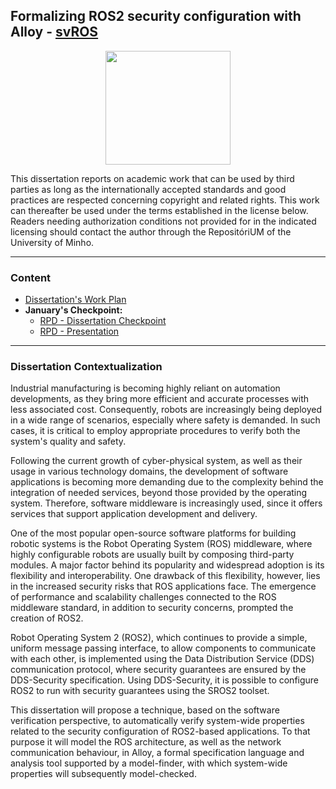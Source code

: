 ## Formalizing ROS2 security configuration with Alloy - [svROS](https://luis1ribeiro.github.io/svROS/)

<p align="center">
   <img width="200" height="182" src="https://upload.wikimedia.org/wikipedia/commons/9/93/EEUMLOGO.png">
</p>

This dissertation reports on academic work that can be used by third parties as long as the internationally accepted standards and good practices are respected concerning copyright and related rights. This work can thereafter be used under the terms established in the license below. Readers needing authorization conditions not provided for in the indicated licensing should contact the author through the RepositóriUM of the University of Minho.

---

### Content

* [Dissertation's Work Plan](./workplan.pdf)
* **January's Checkpoint:**
   * [RPD - Dissertation Checkpoint](./rpd-checkpoint.pdf)
   * [RPD - Presentation](./rpd-presentation.pdf)

---

### Dissertation Contextualization

Industrial manufacturing is becoming highly reliant on automation developments, as they bring more efficient and accurate processes with less associated cost. Consequently, robots are increasingly being deployed in a wide range of scenarios, especially where safety is demanded. In such cases, it is critical to employ appropriate procedures to verify both the system's quality and safety.

Following the current growth of cyber-physical system, as well as their usage in various technology domains, the development of software applications is becoming more demanding due to the complexity behind the integration of needed services, beyond those provided by the operating system. Therefore, software middleware is increasingly used, since it offers services that support application development and delivery.

One of the most popular open-source software platforms for building robotic systems is the Robot Operating System (ROS) middleware, where highly configurable robots are usually built by composing third-party modules. A major factor behind its popularity and widespread adoption is its flexibility and interoperability. One drawback of this flexibility, however, lies in the increased security risks that ROS applications face. The emergence of performance and scalability challenges connected to the ROS middleware standard, in addition to security concerns, prompted the creation of ROS2.

Robot Operating System 2 (ROS2), which continues to provide a simple, uniform message passing interface, to allow components to communicate with each other, is implemented using the Data Distribution Service (DDS) communication protocol, where security guarantees are ensured by the DDS-Security specification. Using DDS-Security, it is possible to configure ROS2 to run with security guarantees using the SROS2 toolset.

This dissertation will propose a technique, based on the software verification perspective, to automatically verify system-wide properties related to the security configuration of ROS2-based applications. To that purpose it will model the ROS architecture, as well as the network communication behaviour, in Alloy, a formal specification language and analysis tool supported by a model-finder, with which system-wide properties will subsequently model-checked.
